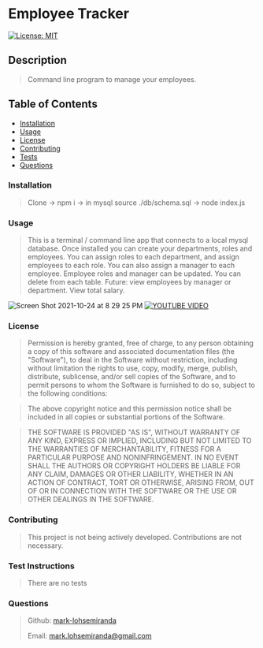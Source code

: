 

# Employee Tracker

[![License: MIT](https://img.shields.io/badge/License-MIT-yellow.svg)](https://opensource.org/licenses/MIT)

## Description

>
> Command line program to manage your employees.
>

## Table of Contents
* [Installation](#installation)
* [Usage](#usage)
* [License](#license)
* [Contributing](#contributing)
* [Tests](#tests)
* [Questions](#questions)

### Installation

>
> Clone -> npm i -> in mysql source ./db/schema.sql -> node index.js
>

### Usage


> This is a terminal / command line app that connects to a local mysql database. Once installed you can create your departments, roles and employees. You can assign roles to each department, and assign employees to each role. You can also assign a manager to each employee. Employee roles and manager can be updated. You can delete from each table. 
> Future: view employees by manager or department. View total salary.

![Screen Shot 2021-10-24 at 8 29 25 PM](https://user-images.githubusercontent.com/83737312/138630742-364ae1eb-9121-422d-a963-ea77c6504488.png)
[![YOUTUBE VIDEO](https://img.youtube.com/vi/6zqvmnl5_dU/0.jpg)](https://www.youtube.com/watch?v=6zqvmnl5_dU)
### License


>Permission is hereby granted, free of charge, to any person obtaining a copy of this software and associated documentation files (the "Software"), to deal in the Software without restriction, including without limitation the rights to use, copy, modify, merge, publish, distribute, sublicense, and/or sell copies of the Software, and to permit persons to whom the Software is furnished to do so, subject to the following conditions:

>The above copyright notice and this permission notice shall be included in all copies or substantial portions of the Software.

>THE SOFTWARE IS PROVIDED "AS IS", WITHOUT WARRANTY OF ANY KIND, EXPRESS OR IMPLIED, INCLUDING BUT NOT LIMITED TO THE WARRANTIES OF MERCHANTABILITY, FITNESS FOR A PARTICULAR PURPOSE AND NONINFRINGEMENT. IN NO EVENT SHALL THE AUTHORS OR COPYRIGHT HOLDERS BE LIABLE FOR ANY CLAIM, DAMAGES OR OTHER LIABILITY, WHETHER IN AN ACTION OF CONTRACT, TORT OR OTHERWISE, ARISING FROM, OUT OF OR IN CONNECTION WITH THE SOFTWARE OR THE USE OR OTHER DEALINGS IN THE SOFTWARE.


### Contributing

>
> This project is not being actively developed. Contributions are not necessary.
>

### Test Instructions

>
> There are no tests
>

### Questions

>
>Github: [mark-lohsemiranda](https://www.github.com/mark-lohsemiranda)
>
>Email: [mark.lohsemiranda@gmail.com](mailto:mark.lohsemiranda@gmail.com)
>

